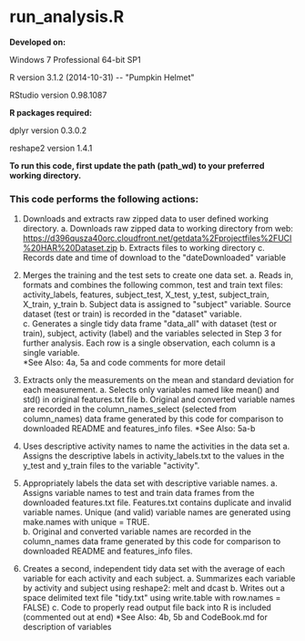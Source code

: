 run_analysis.R
==============================
**Developed on:**

Windows 7 Professional 64-bit SP1 

R version 3.1.2 (2014-10-31) -- "Pumpkin Helmet"

RStudio version 0.98.1087


**R packages required:**

dplyr version 0.3.0.2

reshape2 version 1.4.1


**To run this code, first update the path (path_wd) to your preferred working directory.**


### This code performs the following actions:

1. Downloads and extracts raw zipped data to user defined working directory.
a. Downloads raw zipped data to working directory from web: https://d396qusza40orc.cloudfront.net/getdata%2Fprojectfiles%2FUCI%20HAR%20Dataset.zip
b. Extracts files to working directory
c. Records date and time of download to the "dateDownloaded" variable

2. Merges the training and the test sets to create one data set.
a. Reads in, formats and combines the following common, test and train text files: activity_labels, features, subject_test, X_test, y_test, subject_train, X_train, y_train
b. Subject data is assigned to "subject" variable.  Source dataset (test or train) is recorded in the "dataset" variable.   
c. Generates a single tidy data frame "data_all" with dataset (test or train), subject, activity (label) and the variables selected in Step 3 for further analysis.  Each row is a single observation, each column is a single variable.  
*See Also: 4a, 5a and code comments for more detail

3. Extracts only the measurements on the mean and standard deviation for each measurement. 
a. Selects only variables named like mean() and std() in original features.txt file
b. Original and converted variable names are recorded in the column_names_select (selected from column_names) data frame generated by this code for comparison to downloaded README and features_info files. 
*See Also: 5a-b
	
4. Uses descriptive activity names to name the activities in the data set
a. Assigns the descriptive labels in activity_labels.txt to the values in the y_test and y_train files to the variable "activity".   

5. Appropriately labels the data set with descriptive variable names. 
a. Assigns variable names to test and train data frames from the downloaded features.txt file.  Features.txt contains duplicate and invalid variable names. Unique (and valid) variable names are generated using make.names with unique = TRUE.  
b. Original and converted variable names are recorded in the column_names data frame generated by this code for comparison to downloaded README and features_info files.
	
6. Creates a second, independent tidy data set with the average of each variable for each activity and each subject.
a. Summarizes each variable by activity and subject using reshape2: melt and dcast 
b. Writes out a space delimited text file "tidy.txt" using write.table with row.names = FALSE)
c. Code to properly read output file back into R is included (commented out at end)
*See Also: 4b, 5b and CodeBook.md for description of variables
